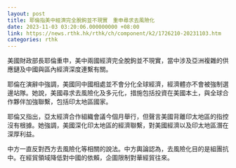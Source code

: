 ```yaml
---
layout: post
title: 耶倫指美中經濟完全脫鉤並不現實　重申尋求去風險化
date: 2023-11-03 03:20:06.000000000 +08:00
link: https://news.rthk.hk/rthk/ch/component/k2/1726210-20231103.htm
categories: rthk
---
```


美國財政部長耶倫重申，美中兩國經濟完全脫鉤並不現實，當中涉及亞洲複雜的供應鏈及中國與區內經濟深度連繫有關。

耶倫在演辭中強調，美國同中國相處並不會分化全球經濟，經濟體亦不會被強制選邊站隊。她說，美國尋求去風險化及多元化，措施包括投資在美國本土，與全球合作夥伴加強聯繫，包括印太地區國家。

耶倫又指出，亞太經濟合作組織會議今個月舉行，但聲言美國背離印太地區的指控沒有根據。她強調，美國深化印太地區的經濟聯繫，對美國經濟以及印太地區潛在深厚利益。

中方一直反對西方去風險化等相關的說法。中方輿論認為，去風險化目的是組團抗中。在經貿領域降低對中國的依賴，企圖限制對華經貿往來。
